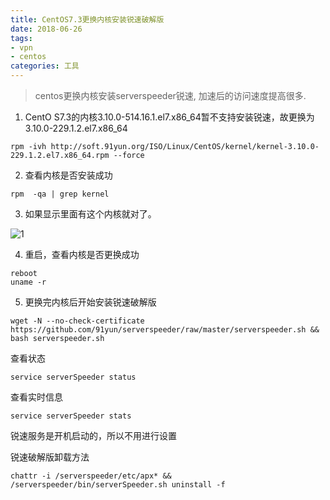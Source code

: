 ```yaml
---
title: CentOS7.3更换内核安装锐速破解版
date: 2018-06-26
tags: 
- vpn
- centos
categories: 工具
---
```


> centos更换内核安装serverspeeder锐速, 加速后的访问速度提高很多.

1. CentO S7.3的内核3.10.0-514.16.1.el7.x86_64暂不支持安装锐速，故更换为3.10.0-229.1.2.el7.x86_64

```shell
rpm -ivh http://soft.91yun.org/ISO/Linux/CentOS/kernel/kernel-3.10.0-229.1.2.el7.x86_64.rpm --force
```

2. 查看内核是否安装成功

```shell
rpm  -qa | grep kernel
```

3. 如果显示里面有这个内核就对了。

![1](http://p066mj5r9.bkt.clouddn.com/static/images/20180626/1.png)

4. 重启，查看内核是否更换成功

```shell
reboot
uname -r
```

5. 更换完内核后开始安装锐速破解版

```shell
wget -N --no-check-certificate https://github.com/91yun/serverspeeder/raw/master/serverspeeder.sh && bash serverspeeder.sh
```

查看状态

```shell
service serverSpeeder status
```

查看实时信息

```shell
service serverSpeeder stats
```

锐速服务是开机启动的，所以不用进行设置

锐速破解版卸载方法

```shell
chattr -i /serverspeeder/etc/apx* && /serverspeeder/bin/serverSpeeder.sh uninstall -f
```